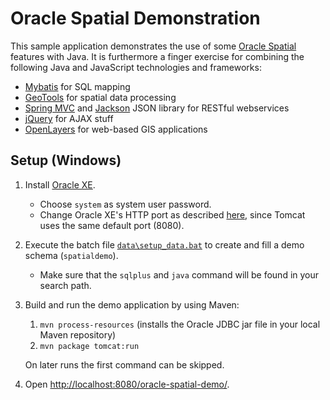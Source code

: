 Oracle Spatial Demonstration
============================

This sample application demonstrates the use of some [Oracle Spatial](http://docs.oracle.com/cd/E11882_01/appdev.112/e11830/toc.htm) features with Java. It is furthermore a finger exercise for combining the following Java and JavaScript technologies and frameworks:
- [Mybatis](http://code.google.com/p/mybatis/) for SQL mapping
- [GeoTools](http://geotools.org/) for spatial data processing
- [Spring MVC](http://static.springsource.org/spring/docs/current/spring-framework-reference/html/mvc.html) and [Jackson](http://jackson.codehaus.org/) JSON library for RESTful webservices
- [jQuery](http://jquery.com/) for AJAX stuff
- [OpenLayers](http://openlayers.org/) for web-based GIS applications

Setup (Windows)
---------------
1. Install [Oracle XE](http://www.oracle.com/technetwork/products/express-edition/overview/index.html).
   - Choose ``system`` as system user password.
   - Change Oracle XE's HTTP port as described [here](http://daust.blogspot.de/2006/01/xe-changing-default-http-port.html), since Tomcat uses the same default port (8080).
2. Execute the batch file [``data\setup_data.bat``](data/setup_data.bat) to create and fill a demo schema (``spatialdemo``).
   - Make sure that the ``sqlplus`` and ``java`` command will be found in your search path.
3. Build and run the demo application by using Maven:
   1. ``mvn process-resources`` (installs the Oracle JDBC jar file in your local Maven repository)
   2. ``mvn package tomcat:run``

   On later runs the first command can be skipped.
4. Open [http://localhost:8080/oracle-spatial-demo/](http://localhost:8080/oracle-spatial-demo/).
